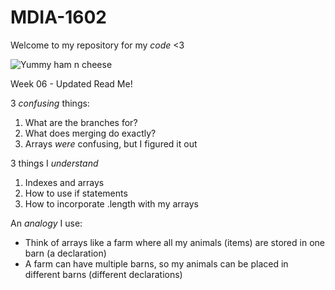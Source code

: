 # MDIA-1602
Welcome to my repository for my *code* &lt;3

![Yummy ham n cheese](https://github.com/user-attachments/assets/18de1f63-33f3-410b-bfc8-b7b8c7c4bc06)



Week 06 - Updated Read Me! 

3 *confusing* things: 
1. What are the branches for? 
2. What does merging do exactly? 
3. Arrays *were* confusing, but I figured it out

3 things I *understand*
1. Indexes and arrays 
2. How to use if statements 
3. How to incorporate .length with my arrays

An *analogy* I use: 
- Think of arrays like a farm where all my animals (items) are stored in one barn (a declaration)
- A farm can have multiple barns, so my animals can be placed in different barns (different declarations)


